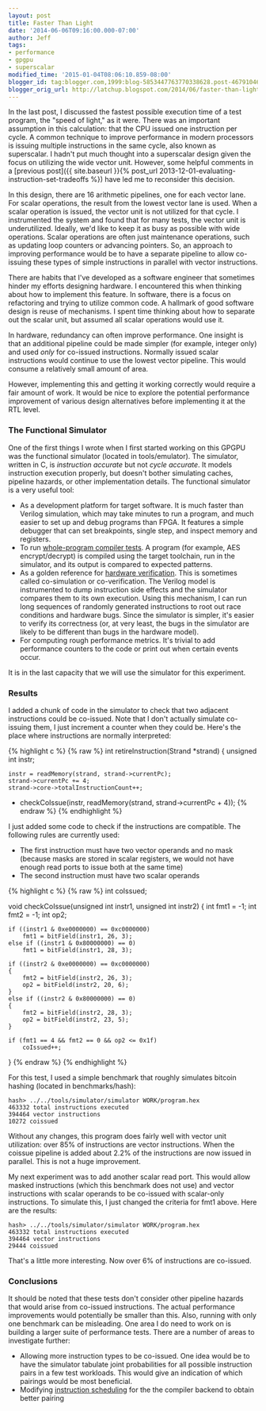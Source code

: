 ```yaml
---
layout: post
title: Faster Than Light
date: '2014-06-06T09:16:00.000-07:00'
author: Jeff
tags:
- performance
- gpgpu
- superscalar
modified_time: '2015-01-04T08:06:10.859-08:00'
blogger_id: tag:blogger.com,1999:blog-5853447763770338628.post-4679104616393298010
blogger_orig_url: http://latchup.blogspot.com/2014/06/faster-than-light.html
---
```


In the last post, I discussed the fastest possible execution time of a test
program, the "speed of light," as it were. There was an important assumption
in this calculation: that the CPU issued one instruction per cycle. A common
technique to improve performance in modern processors is issuing multiple
instructions in the same cycle, also known as superscalar. I hadn't put much
thought into a superscalar design given the focus on utilizing the wide vector
unit. However, some helpful comments in a [previous post]({{ site.baseurl }}{%
post_url 2013-12-01-evaluating-instruction-set-tradeoffs %}) have led me to
reconsider this decision.

In this design, there are 16 arithmetic pipelines, one for each vector lane.
For scalar operations, the result from the lowest vector lane is used. When a
scalar operation is issued, the vector unit is not utilized for that cycle. I
instrumented the system and found that for many tests, the vector unit is
underutilized. Ideally, we'd like to keep it as busy as possible with wide
operations. Scalar operations are often just maintenance operations, such as
updating loop counters or advancing pointers.  So, an approach to improving
performance would be to have a separate pipeline to allow co-issuing these
types of simple instructions in parallel with vector instructions.

There are habits that I've developed as a software engineer that sometimes
hinder my efforts designing hardware. I encountered this when thinking about
how to implement this feature. In software, there is a focus on refactoring
and trying to utilize common code. A hallmark of good software design is reuse
of mechanisms. I spent time thinking about how to separate out the scalar
unit, but assumed all scalar operations would use it.

In hardware, redundancy can often improve performance.  One insight is that an
additional pipeline could be made simpler (for example, integer only) and used
_only_ for co-issued instructions. Normally issued scalar instructions would
continue to use the lowest vector pipeline. This would consume a relatively
small amount of area.

However, implementing this and getting it working correctly would require a
fair amount of work.  It would be nice to explore the potential performance
improvement of various design alternatives before implementing it at the RTL
level.

### The Functional Simulator

One of the first things I wrote when I first started working on this GPGPU was
the functional simulator (located in tools/emulator). The simulator, written
in C, is _instruction accurate_ but not _cycle accurate_.  It models
instruction execution properly, but doesn't bother simulating caches, pipeline
hazards, or other implementation details. The functional simulator is a very
useful tool:

  * As a development platform for target software. It is much faster than
    Verilog simulation, which may take minutes to run a program, and much
    easier to set up and debug programs than FPGA. It features a simple
    debugger that can set breakpoints, single step, and inspect memory and
    registers.
  * To run [whole-program compiler tests](https://github.com/jbush001/GPGPU/tree/master/tests/compiler). A
    program (for example, AES encrypt/decrypt) is compiled using the target
    toolchain, run in the simulator, and its output is compared to expected
    patterns.
  * As a golden reference for [hardware verification](https://github.com/jbush001/GPGPU/tree/master/tests/cosimulation). This is sometimes called co-simulation or co-verification. The Verilog
    model is instrumented to dump instruction side effects and the simulator
    compares them to its own execution. Using this mechanism, I can run long
    sequences of randomly generated instructions to root out race conditions
    and hardware bugs. Since the simulator is simpler, it's easier to verify
    its correctness (or, at very least, the bugs in the simulator are likely to
    be different than bugs in the hardware model).
  * For computing rough performance metrics. It's trivial to add performance
    counters to the code or print out when certain events occur.

It is in the last capacity that we will use the simulator for this experiment.

### Results

I added a chunk of code in the simulator to check that two adjacent
instructions could be co-issued. Note that I don't actually simulate co-
issuing them, I just increment a counter when they could be.  Here's the place
where instructions are normally interpreted:

{% highlight c %}
{% raw %}
int retireInstruction(Strand *strand)
{
    unsigned int instr;

    instr = readMemory(strand, strand->currentPc);
    strand->currentPc += 4;
    strand->core->totalInstructionCount++;

+   checkCoIssue(instr, readMemory(strand, strand->currentPc + 4));
{% endraw %}
{% endhighlight %}

I just added some code to check if the instructions are compatible.  The
following rules are currently used:

  * The first instruction must have two vector operands and no mask (because
    masks are stored in scalar registers, we would not have enough read ports
    to issue both at the same time)
  * The second instruction must have two scalar operands

{% highlight c %}
{% raw %}
int coIssued;

void checkCoIssue(unsigned int instr1, unsigned int instr2)
{
    int fmt1 = -1;
    int fmt2 = -1;
    int op2;

    if ((instr1 & 0xe0000000) == 0xc0000000)
        fmt1 = bitField(instr1, 26, 3);
    else if ((instr1 & 0x80000000) == 0)
        fmt1 = bitField(instr1, 28, 3);

    if ((instr2 & 0xe0000000) == 0xc0000000)
    {
        fmt2 = bitField(instr2, 26, 3);
        op2 = bitField(instr2, 20, 6);
    }
    else if ((instr2 & 0x80000000) == 0)
    {
        fmt2 = bitField(instr2, 28, 3);
        op2 = bitField(instr2, 23, 5);
    }

    if (fmt1 == 4 && fmt2 == 0 && op2 <= 0x1f)
        coIssued++;
}
{% endraw %}
{% endhighlight %}

For this test, I used a simple benchmark that roughly simulates bitcoin
hashing (located in benchmarks/hash):

    hash> ../../tools/simulator/simulator WORK/program.hex
    463332 total instructions executed
    394464 vector instructions
    10272 coissued

Without any changes, this program does fairly well with vector unit
utilization: over 85% of instructions are vector instructions. When the coissue
pipeline is added about 2.2% of the instructions are now issued in parallel.
This is not a huge improvement.

My next experiment was to add another scalar read port. This would allow masked
instructions (which this benchmark does not use) and vector instructions with
scalar operands to be co-issued with scalar-only instructions. To simulate
this, I just changed the criteria for fmt1 above. Here are the results:

    hash> ../../tools/simulator/simulator WORK/program.hex
    463332 total instructions executed
    394464 vector instructions
    29444 coissued

That's a little more interesting.  Now over 6% of instructions are co-issued.

### Conclusions

It should be noted that these tests don't consider other pipeline hazards that
would arise from co-issued instructions.  The actual performance improvements
would potentially be smaller than this.  Also, running with only one benchmark
can be misleading. One area I do need to work on is building a larger suite of
performance tests. There are a number of areas to investigate further:

  * Allowing more instruction types to be co-issued. One idea would be to have
    the simulator tabulate joint probabilities for all possible instruction
    pairs in a few test workloads. This would give an indication of which
    pairings would be most beneficial.
  * Modifying [instruction scheduling](http://llvm.org/docs/WritingAnLLVMBackend.html#instruction-scheduling)
    for the the compiler backend to obtain better pairing





